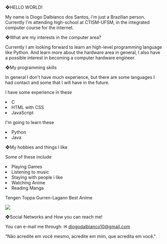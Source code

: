 ❖HELLO WORLD!

My name is Diogo Dalbianco dos Santos, i'm just a Brazilian person. Currently I'm attending high-school at CTISM-UFSM, in the integrated computer course for the internet.

❖What are my interests in the computer area?

Currently I am looking forward to learn an high-level programming language like Python. And learn more about the hardware area in general, I also have a possible interest in becoming a computer hardware engineer.

❖My programming skills

In general I don't have much experience, but there are some languages I had contact and some that I will have in the future.

I have some experience in these
<li>C</li>
<li>HTML with CSS</li>
<li>JavaScript</li>

I'm going to learn these

<li>Python</li>
<li>Java</li>

❖My hobbies and things I like

Some of these include

<li>Playing Games</li>
<li>Listening to music</li>
<li>Staying with people i like</li>
<li>Watching Anime</li>
<li>Reading Manga </li>

Tengen Toppa Gurren-Lagann Best Anime

<a href="https://gifs.alphacoders.com/gifs/view/149108"><img src="https://giffiles.alphacoders.com/149/149108.gif"></a>

❖Social Networks and How you can reach me!

You can e-mail me through: ✉ diogodalbianco10@gmail.com

"Não acredite em você mesmo, acredite em mim, que acredita em você."

